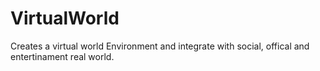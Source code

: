 # VirtualWorld
Creates a virtual world Environment and integrate with social, offical and entertinament real world.

